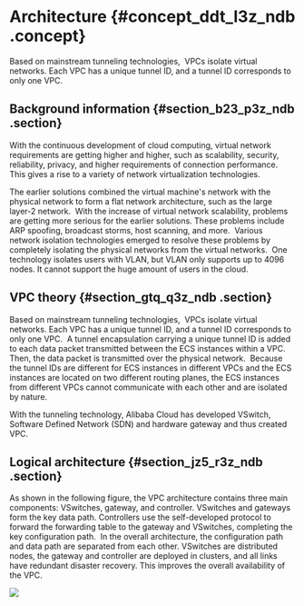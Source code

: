 # Architecture {#concept_ddt_l3z_ndb .concept}

Based on mainstream tunneling technologies,  VPCs isolate virtual networks. Each VPC has a unique tunnel ID, and a tunnel ID corresponds to only one VPC. 

## Background information {#section_b23_p3z_ndb .section}

With the continuous development of cloud computing, virtual network requirements are getting higher and higher, such as scalability, security, reliability, privacy, and higher requirements of connection performance. This gives a rise to a variety of network virtualization technologies.

The earlier solutions combined the virtual machine's network with the physical network to form a flat network architecture, such as the large layer-2 network.  With the increase of virtual network scalability, problems are getting more serious for the earlier solutions. These problems include ARP spoofing, broadcast storms, host scanning, and more.  Various network isolation technologies emerged to resolve these problems by completely isolating the physical networks from the virtual networks.  One technology isolates users with VLAN, but VLAN only supports up to 4096 nodes. It cannot support the huge amount of users in the cloud.

## VPC theory {#section_gtq_q3z_ndb .section}

Based on mainstream tunneling technologies,  VPCs isolate virtual networks. Each VPC has a unique tunnel ID, and a tunnel ID corresponds to only one VPC.  A tunnel encapsulation carrying a unique tunnel ID is added to each data packet transmitted between the ECS instances within a VPC.  Then, the data packet is transmitted over the physical network.  Because the tunnel IDs are different for ECS instances in different VPCs and the ECS instances are located on two different routing planes, the ECS instances from different VPCs cannot communicate with each other and are isolated by nature. 

With the tunneling technology, Alibaba Cloud has developed VSwitch, Software Defined Network \(SDN\) and hardware gateway and thus created VPC.

## Logical architecture {#section_jz5_r3z_ndb .section}

As shown in the following figure, the VPC architecture contains three main components: VSwitches, gateway, and controller. VSwitches and gateways form the key data path. Controllers use the self-developed protocol to forward the forwarding table to the gateway and VSwitches, completing the key configuration path.  In the overall architecture, the configuration path and data path are separated from each other. VSwitches are distributed nodes, the gateway and controller are deployed in clusters, and all links have redundant disaster recovery. This improves the overall availability of the VPC. 

![](http://static-aliyun-doc.oss-cn-hangzhou.aliyuncs.com/assets/img/2428/15382129905013_en-US.png)

